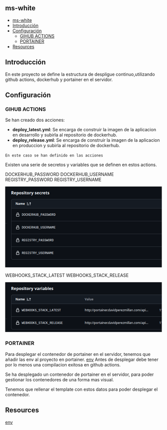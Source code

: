 ## ms-white


<!-- TOC -->
  * [ms-white](#ms-white)
  * [Introducción](#introducción)
  * [Configuración](#configuración)
    * [GIHUB ACTIONS](#gihub-actions)
    * [PORTAINER](#portainer)
  * [Resources](#resources)
<!-- TOC -->

## Introducción
En este proyecto se define la estructura de despligue continuo,utilizando github actions, dockerhub y portainer en el servidor.


## Configuración
### GIHUB ACTIONS
Se han creado dos acciones:
- **deploy_latest.yml**: Se encarga de construir la imagen de la aplicacion en desarrollo y subirla al repositorio de dockerhub.
- **deploy_release.yml**: Se encarga de construir la imagen de la aplicacion en produccion y subirla al repositorio de dockerhub.

 `En este caso se han definido en las acciones`

Existen una serie de secretos y variables que se definen en estos actions.

DOCKERHUB_PASSWORD
DOCKERHUB_USERNAME
REGISTRY_PASSWORD
REGISTRY_USERNAME

![secrets.png](img/secrets.png)

WEBHOOKS_STACK_LATEST
WEBHOOKS_STACK_RELEASE

![variables.png](img/variables.png)

### PORTAINER
Para desplegar el contenedor de portainer en el servidor, tenemos que añadir las env al proyecto en portainer.
[env](env)
Antes de desplegar debe tener por lo menos una compilacion exitosa en github actions.


Se ha desplegado un contenedor de portainer en el servidor, para poder gestionar los contenedores de una forma mas visual.

Tenemos que rellenar el template con estos datos para poder desplegar el contenedor.

## Resources
[env](env)





